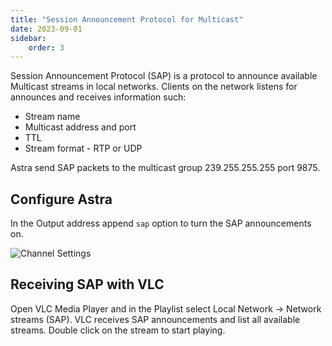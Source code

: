 ```yaml
---
title: "Session Announcement Protocol for Multicast"
date: 2023-09-01
sidebar:
    order: 3
---
```


Session Announcement Protocol (SAP) is a protocol to announce available Multicast streams in local networks. Clients on the network listens for announces and receives information such:

- Stream name
- Multicast address and port
- TTL
- Stream format - RTP or UDP

Astra send SAP packets to the multicast group 239.255.255.255 port 9875.

## Configure Astra

In the Output address append `sap` option to turn the SAP announcements on.

![Channel Settings](https://cdn.cesbo.com/help/astra/delivery/broadcasting/sap/channel.png)

## Receiving SAP with VLC

Open VLC Media Player and in the Playlist select Local Network -> Network streams (SAP). VLC receives SAP announcements and list all available streams. Double click on the stream to start playing.
